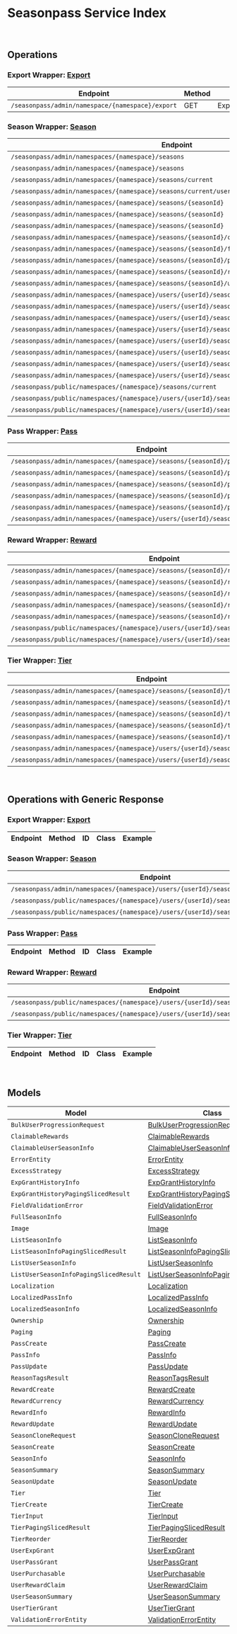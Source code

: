 [//]: # (This code is generated by tool. DO NOT EDIT.)

# Seasonpass Service Index

&nbsp;

## Operations

### Export Wrapper:  [Export](../../apis/AccelByte.Sdk.Api.Seasonpass/Wrapper/Export.cs)
| Endpoint | Method | ID | Class | Example |
|---|---|---|---|---|
| `/seasonpass/admin/namespace/{namespace}/export` | GET | ExportSeason | [ExportSeason](../../apis/AccelByte.Sdk.Api.Seasonpass/Operation/Export/ExportSeason.cs) | [ExportSeason](../../samples/AccelByte.Sdk.Sample.Cli/ApiCommand/Seasonpass/Export/ExportSeason.cs) |

### Season Wrapper:  [Season](../../apis/AccelByte.Sdk.Api.Seasonpass/Wrapper/Season.cs)
| Endpoint | Method | ID | Class | Example |
|---|---|---|---|---|
| `/seasonpass/admin/namespaces/{namespace}/seasons` | GET | QuerySeasons | [QuerySeasons](../../apis/AccelByte.Sdk.Api.Seasonpass/Operation/Season/QuerySeasons.cs) | [QuerySeasons](../../samples/AccelByte.Sdk.Sample.Cli/ApiCommand/Seasonpass/Season/QuerySeasons.cs) |
| `/seasonpass/admin/namespaces/{namespace}/seasons` | POST | CreateSeason | [CreateSeason](../../apis/AccelByte.Sdk.Api.Seasonpass/Operation/Season/CreateSeason.cs) | [CreateSeason](../../samples/AccelByte.Sdk.Sample.Cli/ApiCommand/Seasonpass/Season/CreateSeason.cs) |
| `/seasonpass/admin/namespaces/{namespace}/seasons/current` | GET | GetCurrentSeason | [GetCurrentSeason](../../apis/AccelByte.Sdk.Api.Seasonpass/Operation/Season/GetCurrentSeason.cs) | [GetCurrentSeason](../../samples/AccelByte.Sdk.Sample.Cli/ApiCommand/Seasonpass/Season/GetCurrentSeason.cs) |
| `/seasonpass/admin/namespaces/{namespace}/seasons/current/users/bulk/progression` | POST | BulkGetUserSeasonProgression | [BulkGetUserSeasonProgression](../../apis/AccelByte.Sdk.Api.Seasonpass/Operation/Season/BulkGetUserSeasonProgression.cs) | [BulkGetUserSeasonProgression](../../samples/AccelByte.Sdk.Sample.Cli/ApiCommand/Seasonpass/Season/BulkGetUserSeasonProgression.cs) |
| `/seasonpass/admin/namespaces/{namespace}/seasons/{seasonId}` | GET | GetSeason | [GetSeason](../../apis/AccelByte.Sdk.Api.Seasonpass/Operation/Season/GetSeason.cs) | [GetSeason](../../samples/AccelByte.Sdk.Sample.Cli/ApiCommand/Seasonpass/Season/GetSeason.cs) |
| `/seasonpass/admin/namespaces/{namespace}/seasons/{seasonId}` | DELETE | DeleteSeason | [DeleteSeason](../../apis/AccelByte.Sdk.Api.Seasonpass/Operation/Season/DeleteSeason.cs) | [DeleteSeason](../../samples/AccelByte.Sdk.Sample.Cli/ApiCommand/Seasonpass/Season/DeleteSeason.cs) |
| `/seasonpass/admin/namespaces/{namespace}/seasons/{seasonId}` | PATCH | UpdateSeason | [UpdateSeason](../../apis/AccelByte.Sdk.Api.Seasonpass/Operation/Season/UpdateSeason.cs) | [UpdateSeason](../../samples/AccelByte.Sdk.Sample.Cli/ApiCommand/Seasonpass/Season/UpdateSeason.cs) |
| `/seasonpass/admin/namespaces/{namespace}/seasons/{seasonId}/clone` | POST | CloneSeason | [CloneSeason](../../apis/AccelByte.Sdk.Api.Seasonpass/Operation/Season/CloneSeason.cs) | [CloneSeason](../../samples/AccelByte.Sdk.Sample.Cli/ApiCommand/Seasonpass/Season/CloneSeason.cs) |
| `/seasonpass/admin/namespaces/{namespace}/seasons/{seasonId}/full` | GET | GetFullSeason | [GetFullSeason](../../apis/AccelByte.Sdk.Api.Seasonpass/Operation/Season/GetFullSeason.cs) | [GetFullSeason](../../samples/AccelByte.Sdk.Sample.Cli/ApiCommand/Seasonpass/Season/GetFullSeason.cs) |
| `/seasonpass/admin/namespaces/{namespace}/seasons/{seasonId}/publish` | PUT | PublishSeason | [PublishSeason](../../apis/AccelByte.Sdk.Api.Seasonpass/Operation/Season/PublishSeason.cs) | [PublishSeason](../../samples/AccelByte.Sdk.Sample.Cli/ApiCommand/Seasonpass/Season/PublishSeason.cs) |
| `/seasonpass/admin/namespaces/{namespace}/seasons/{seasonId}/retire` | PUT | RetireSeason | [RetireSeason](../../apis/AccelByte.Sdk.Api.Seasonpass/Operation/Season/RetireSeason.cs) | [RetireSeason](../../samples/AccelByte.Sdk.Sample.Cli/ApiCommand/Seasonpass/Season/RetireSeason.cs) |
| `/seasonpass/admin/namespaces/{namespace}/seasons/{seasonId}/unpublish` | PUT | UnpublishSeason | [UnpublishSeason](../../apis/AccelByte.Sdk.Api.Seasonpass/Operation/Season/UnpublishSeason.cs) | [UnpublishSeason](../../samples/AccelByte.Sdk.Sample.Cli/ApiCommand/Seasonpass/Season/UnpublishSeason.cs) |
| `/seasonpass/admin/namespaces/{namespace}/users/{userId}/seasons` | GET | GetUserParticipatedSeasons | [GetUserParticipatedSeasons](../../apis/AccelByte.Sdk.Api.Seasonpass/Operation/Season/GetUserParticipatedSeasons.cs) | [GetUserParticipatedSeasons](../../samples/AccelByte.Sdk.Sample.Cli/ApiCommand/Seasonpass/Season/GetUserParticipatedSeasons.cs) |
| `/seasonpass/admin/namespaces/{namespace}/users/{userId}/seasons/current/passes/ownership/any` | GET | ExistsAnyPassByPassCodes | [ExistsAnyPassByPassCodes](../../apis/AccelByte.Sdk.Api.Seasonpass/Operation/Season/ExistsAnyPassByPassCodes.cs) | [ExistsAnyPassByPassCodes](../../samples/AccelByte.Sdk.Sample.Cli/ApiCommand/Seasonpass/Season/ExistsAnyPassByPassCodes.cs) |
| `/seasonpass/admin/namespaces/{namespace}/users/{userId}/seasons/current/progression` | GET | GetCurrentUserSeasonProgression | [GetCurrentUserSeasonProgression](../../apis/AccelByte.Sdk.Api.Seasonpass/Operation/Season/GetCurrentUserSeasonProgression.cs) | [GetCurrentUserSeasonProgression](../../samples/AccelByte.Sdk.Sample.Cli/ApiCommand/Seasonpass/Season/GetCurrentUserSeasonProgression.cs) |
| `/seasonpass/admin/namespaces/{namespace}/users/{userId}/seasons/current/purchasable` | POST | CheckSeasonPurchasable | [CheckSeasonPurchasable](../../apis/AccelByte.Sdk.Api.Seasonpass/Operation/Season/CheckSeasonPurchasable.cs) | [CheckSeasonPurchasable](../../samples/AccelByte.Sdk.Sample.Cli/ApiCommand/Seasonpass/Season/CheckSeasonPurchasable.cs) |
| `/seasonpass/admin/namespaces/{namespace}/users/{userId}/seasons/current/reset` | DELETE | ResetUserSeason | [ResetUserSeason](../../apis/AccelByte.Sdk.Api.Seasonpass/Operation/Season/ResetUserSeason.cs) | [ResetUserSeason](../../samples/AccelByte.Sdk.Sample.Cli/ApiCommand/Seasonpass/Season/ResetUserSeason.cs) |
| `/seasonpass/admin/namespaces/{namespace}/users/{userId}/seasons/exp/history` | GET | QueryUserExpGrantHistory | [QueryUserExpGrantHistory](../../apis/AccelByte.Sdk.Api.Seasonpass/Operation/Season/QueryUserExpGrantHistory.cs) | [QueryUserExpGrantHistory](../../samples/AccelByte.Sdk.Sample.Cli/ApiCommand/Seasonpass/Season/QueryUserExpGrantHistory.cs) |
| `/seasonpass/admin/namespaces/{namespace}/users/{userId}/seasons/exp/history/tags` | GET | QueryUserExpGrantHistoryTag | [QueryUserExpGrantHistoryTag](../../apis/AccelByte.Sdk.Api.Seasonpass/Operation/Season/QueryUserExpGrantHistoryTag.cs) | [QueryUserExpGrantHistoryTag](../../samples/AccelByte.Sdk.Sample.Cli/ApiCommand/Seasonpass/Season/QueryUserExpGrantHistoryTag.cs) |
| `/seasonpass/admin/namespaces/{namespace}/users/{userId}/seasons/{seasonId}/data` | GET | GetUserSeason | [GetUserSeason](../../apis/AccelByte.Sdk.Api.Seasonpass/Operation/Season/GetUserSeason.cs) | [GetUserSeason](../../samples/AccelByte.Sdk.Sample.Cli/ApiCommand/Seasonpass/Season/GetUserSeason.cs) |
| `/seasonpass/public/namespaces/{namespace}/seasons/current` | GET | PublicGetCurrentSeason | [PublicGetCurrentSeason](../../apis/AccelByte.Sdk.Api.Seasonpass/Operation/Season/PublicGetCurrentSeason.cs) | [PublicGetCurrentSeason](../../samples/AccelByte.Sdk.Sample.Cli/ApiCommand/Seasonpass/Season/PublicGetCurrentSeason.cs) |
| `/seasonpass/public/namespaces/{namespace}/users/{userId}/seasons/current/data` | GET | PublicGetCurrentUserSeason | [PublicGetCurrentUserSeason](../../apis/AccelByte.Sdk.Api.Seasonpass/Operation/Season/PublicGetCurrentUserSeason.cs) | [PublicGetCurrentUserSeason](../../samples/AccelByte.Sdk.Sample.Cli/ApiCommand/Seasonpass/Season/PublicGetCurrentUserSeason.cs) |
| `/seasonpass/public/namespaces/{namespace}/users/{userId}/seasons/{seasonId}/data` | GET | PublicGetUserSeason | [PublicGetUserSeason](../../apis/AccelByte.Sdk.Api.Seasonpass/Operation/Season/PublicGetUserSeason.cs) | [PublicGetUserSeason](../../samples/AccelByte.Sdk.Sample.Cli/ApiCommand/Seasonpass/Season/PublicGetUserSeason.cs) |

### Pass Wrapper:  [Pass](../../apis/AccelByte.Sdk.Api.Seasonpass/Wrapper/Pass.cs)
| Endpoint | Method | ID | Class | Example |
|---|---|---|---|---|
| `/seasonpass/admin/namespaces/{namespace}/seasons/{seasonId}/passes` | GET | QueryPasses | [QueryPasses](../../apis/AccelByte.Sdk.Api.Seasonpass/Operation/Pass/QueryPasses.cs) | [QueryPasses](../../samples/AccelByte.Sdk.Sample.Cli/ApiCommand/Seasonpass/Pass/QueryPasses.cs) |
| `/seasonpass/admin/namespaces/{namespace}/seasons/{seasonId}/passes` | POST | CreatePass | [CreatePass](../../apis/AccelByte.Sdk.Api.Seasonpass/Operation/Pass/CreatePass.cs) | [CreatePass](../../samples/AccelByte.Sdk.Sample.Cli/ApiCommand/Seasonpass/Pass/CreatePass.cs) |
| `/seasonpass/admin/namespaces/{namespace}/seasons/{seasonId}/passes/{code}` | GET | GetPass | [GetPass](../../apis/AccelByte.Sdk.Api.Seasonpass/Operation/Pass/GetPass.cs) | [GetPass](../../samples/AccelByte.Sdk.Sample.Cli/ApiCommand/Seasonpass/Pass/GetPass.cs) |
| `/seasonpass/admin/namespaces/{namespace}/seasons/{seasonId}/passes/{code}` | DELETE | DeletePass | [DeletePass](../../apis/AccelByte.Sdk.Api.Seasonpass/Operation/Pass/DeletePass.cs) | [DeletePass](../../samples/AccelByte.Sdk.Sample.Cli/ApiCommand/Seasonpass/Pass/DeletePass.cs) |
| `/seasonpass/admin/namespaces/{namespace}/seasons/{seasonId}/passes/{code}` | PATCH | UpdatePass | [UpdatePass](../../apis/AccelByte.Sdk.Api.Seasonpass/Operation/Pass/UpdatePass.cs) | [UpdatePass](../../samples/AccelByte.Sdk.Sample.Cli/ApiCommand/Seasonpass/Pass/UpdatePass.cs) |
| `/seasonpass/admin/namespaces/{namespace}/users/{userId}/seasons/current/passes` | POST | GrantUserPass | [GrantUserPass](../../apis/AccelByte.Sdk.Api.Seasonpass/Operation/Pass/GrantUserPass.cs) | [GrantUserPass](../../samples/AccelByte.Sdk.Sample.Cli/ApiCommand/Seasonpass/Pass/GrantUserPass.cs) |

### Reward Wrapper:  [Reward](../../apis/AccelByte.Sdk.Api.Seasonpass/Wrapper/Reward.cs)
| Endpoint | Method | ID | Class | Example |
|---|---|---|---|---|
| `/seasonpass/admin/namespaces/{namespace}/seasons/{seasonId}/rewards` | GET | QueryRewards | [QueryRewards](../../apis/AccelByte.Sdk.Api.Seasonpass/Operation/Reward/QueryRewards.cs) | [QueryRewards](../../samples/AccelByte.Sdk.Sample.Cli/ApiCommand/Seasonpass/Reward/QueryRewards.cs) |
| `/seasonpass/admin/namespaces/{namespace}/seasons/{seasonId}/rewards` | POST | CreateReward | [CreateReward](../../apis/AccelByte.Sdk.Api.Seasonpass/Operation/Reward/CreateReward.cs) | [CreateReward](../../samples/AccelByte.Sdk.Sample.Cli/ApiCommand/Seasonpass/Reward/CreateReward.cs) |
| `/seasonpass/admin/namespaces/{namespace}/seasons/{seasonId}/rewards/{code}` | GET | GetReward | [GetReward](../../apis/AccelByte.Sdk.Api.Seasonpass/Operation/Reward/GetReward.cs) | [GetReward](../../samples/AccelByte.Sdk.Sample.Cli/ApiCommand/Seasonpass/Reward/GetReward.cs) |
| `/seasonpass/admin/namespaces/{namespace}/seasons/{seasonId}/rewards/{code}` | DELETE | DeleteReward | [DeleteReward](../../apis/AccelByte.Sdk.Api.Seasonpass/Operation/Reward/DeleteReward.cs) | [DeleteReward](../../samples/AccelByte.Sdk.Sample.Cli/ApiCommand/Seasonpass/Reward/DeleteReward.cs) |
| `/seasonpass/admin/namespaces/{namespace}/seasons/{seasonId}/rewards/{code}` | PATCH | UpdateReward | [UpdateReward](../../apis/AccelByte.Sdk.Api.Seasonpass/Operation/Reward/UpdateReward.cs) | [UpdateReward](../../samples/AccelByte.Sdk.Sample.Cli/ApiCommand/Seasonpass/Reward/UpdateReward.cs) |
| `/seasonpass/public/namespaces/{namespace}/users/{userId}/seasons/current/rewards` | POST | PublicClaimUserReward | [PublicClaimUserReward](../../apis/AccelByte.Sdk.Api.Seasonpass/Operation/Reward/PublicClaimUserReward.cs) | [PublicClaimUserReward](../../samples/AccelByte.Sdk.Sample.Cli/ApiCommand/Seasonpass/Reward/PublicClaimUserReward.cs) |
| `/seasonpass/public/namespaces/{namespace}/users/{userId}/seasons/current/rewards/bulk` | POST | PublicBulkClaimUserRewards | [PublicBulkClaimUserRewards](../../apis/AccelByte.Sdk.Api.Seasonpass/Operation/Reward/PublicBulkClaimUserRewards.cs) | [PublicBulkClaimUserRewards](../../samples/AccelByte.Sdk.Sample.Cli/ApiCommand/Seasonpass/Reward/PublicBulkClaimUserRewards.cs) |

### Tier Wrapper:  [Tier](../../apis/AccelByte.Sdk.Api.Seasonpass/Wrapper/Tier.cs)
| Endpoint | Method | ID | Class | Example |
|---|---|---|---|---|
| `/seasonpass/admin/namespaces/{namespace}/seasons/{seasonId}/tiers` | GET | QueryTiers | [QueryTiers](../../apis/AccelByte.Sdk.Api.Seasonpass/Operation/Tier/QueryTiers.cs) | [QueryTiers](../../samples/AccelByte.Sdk.Sample.Cli/ApiCommand/Seasonpass/Tier/QueryTiers.cs) |
| `/seasonpass/admin/namespaces/{namespace}/seasons/{seasonId}/tiers` | POST | CreateTier | [CreateTier](../../apis/AccelByte.Sdk.Api.Seasonpass/Operation/Tier/CreateTier.cs) | [CreateTier](../../samples/AccelByte.Sdk.Sample.Cli/ApiCommand/Seasonpass/Tier/CreateTier.cs) |
| `/seasonpass/admin/namespaces/{namespace}/seasons/{seasonId}/tiers/{id}` | PUT | UpdateTier | [UpdateTier](../../apis/AccelByte.Sdk.Api.Seasonpass/Operation/Tier/UpdateTier.cs) | [UpdateTier](../../samples/AccelByte.Sdk.Sample.Cli/ApiCommand/Seasonpass/Tier/UpdateTier.cs) |
| `/seasonpass/admin/namespaces/{namespace}/seasons/{seasonId}/tiers/{id}` | DELETE | DeleteTier | [DeleteTier](../../apis/AccelByte.Sdk.Api.Seasonpass/Operation/Tier/DeleteTier.cs) | [DeleteTier](../../samples/AccelByte.Sdk.Sample.Cli/ApiCommand/Seasonpass/Tier/DeleteTier.cs) |
| `/seasonpass/admin/namespaces/{namespace}/seasons/{seasonId}/tiers/{id}/reorder` | PUT | ReorderTier | [ReorderTier](../../apis/AccelByte.Sdk.Api.Seasonpass/Operation/Tier/ReorderTier.cs) | [ReorderTier](../../samples/AccelByte.Sdk.Sample.Cli/ApiCommand/Seasonpass/Tier/ReorderTier.cs) |
| `/seasonpass/admin/namespaces/{namespace}/users/{userId}/seasons/current/exp` | POST | GrantUserExp | [GrantUserExp](../../apis/AccelByte.Sdk.Api.Seasonpass/Operation/Tier/GrantUserExp.cs) | [GrantUserExp](../../samples/AccelByte.Sdk.Sample.Cli/ApiCommand/Seasonpass/Tier/GrantUserExp.cs) |
| `/seasonpass/admin/namespaces/{namespace}/users/{userId}/seasons/current/tiers` | POST | GrantUserTier | [GrantUserTier](../../apis/AccelByte.Sdk.Api.Seasonpass/Operation/Tier/GrantUserTier.cs) | [GrantUserTier](../../samples/AccelByte.Sdk.Sample.Cli/ApiCommand/Seasonpass/Tier/GrantUserTier.cs) |


&nbsp;

## Operations with Generic Response

### Export Wrapper:  [Export](../../apis/AccelByte.Sdk.Api.Seasonpass/Wrapper/Export.cs)
| Endpoint | Method | ID | Class | Example |
|---|---|---|---|---|

### Season Wrapper:  [Season](../../apis/AccelByte.Sdk.Api.Seasonpass/Wrapper/Season.cs)
| Endpoint | Method | ID | Class | Example |
|---|---|---|---|---|
| `/seasonpass/admin/namespaces/{namespace}/users/{userId}/seasons/{seasonId}/data` | GET | GetUserSeason | [GetUserSeason](../../apis/AccelByte.Sdk.Api.Seasonpass/Operation/Season/GetUserSeason.cs) | [GetUserSeason](../../samples/AccelByte.Sdk.Sample.Cli/ApiCommand/Seasonpass/Season/GetUserSeason.cs) |
| `/seasonpass/public/namespaces/{namespace}/users/{userId}/seasons/current/data` | GET | PublicGetCurrentUserSeason | [PublicGetCurrentUserSeason](../../apis/AccelByte.Sdk.Api.Seasonpass/Operation/Season/PublicGetCurrentUserSeason.cs) | [PublicGetCurrentUserSeason](../../samples/AccelByte.Sdk.Sample.Cli/ApiCommand/Seasonpass/Season/PublicGetCurrentUserSeason.cs) |
| `/seasonpass/public/namespaces/{namespace}/users/{userId}/seasons/{seasonId}/data` | GET | PublicGetUserSeason | [PublicGetUserSeason](../../apis/AccelByte.Sdk.Api.Seasonpass/Operation/Season/PublicGetUserSeason.cs) | [PublicGetUserSeason](../../samples/AccelByte.Sdk.Sample.Cli/ApiCommand/Seasonpass/Season/PublicGetUserSeason.cs) |

### Pass Wrapper:  [Pass](../../apis/AccelByte.Sdk.Api.Seasonpass/Wrapper/Pass.cs)
| Endpoint | Method | ID | Class | Example |
|---|---|---|---|---|

### Reward Wrapper:  [Reward](../../apis/AccelByte.Sdk.Api.Seasonpass/Wrapper/Reward.cs)
| Endpoint | Method | ID | Class | Example |
|---|---|---|---|---|
| `/seasonpass/public/namespaces/{namespace}/users/{userId}/seasons/current/rewards` | POST | PublicClaimUserReward | [PublicClaimUserReward](../../apis/AccelByte.Sdk.Api.Seasonpass/Operation/Reward/PublicClaimUserReward.cs) | [PublicClaimUserReward](../../samples/AccelByte.Sdk.Sample.Cli/ApiCommand/Seasonpass/Reward/PublicClaimUserReward.cs) |
| `/seasonpass/public/namespaces/{namespace}/users/{userId}/seasons/current/rewards/bulk` | POST | PublicBulkClaimUserRewards | [PublicBulkClaimUserRewards](../../apis/AccelByte.Sdk.Api.Seasonpass/Operation/Reward/PublicBulkClaimUserRewards.cs) | [PublicBulkClaimUserRewards](../../samples/AccelByte.Sdk.Sample.Cli/ApiCommand/Seasonpass/Reward/PublicBulkClaimUserRewards.cs) |

### Tier Wrapper:  [Tier](../../apis/AccelByte.Sdk.Api.Seasonpass/Wrapper/Tier.cs)
| Endpoint | Method | ID | Class | Example |
|---|---|---|---|---|


&nbsp;

## Models

| Model | Class |
|---|---|
| `BulkUserProgressionRequest` | [BulkUserProgressionRequest](../../apis/AccelByte.Sdk.Api.Seasonpass/Model/BulkUserProgressionRequest.cs) |
| `ClaimableRewards` | [ClaimableRewards](../../apis/AccelByte.Sdk.Api.Seasonpass/Model/ClaimableRewards.cs) |
| `ClaimableUserSeasonInfo` | [ClaimableUserSeasonInfo](../../apis/AccelByte.Sdk.Api.Seasonpass/Model/ClaimableUserSeasonInfo.cs) |
| `ErrorEntity` | [ErrorEntity](../../apis/AccelByte.Sdk.Api.Seasonpass/Model/ErrorEntity.cs) |
| `ExcessStrategy` | [ExcessStrategy](../../apis/AccelByte.Sdk.Api.Seasonpass/Model/ExcessStrategy.cs) |
| `ExpGrantHistoryInfo` | [ExpGrantHistoryInfo](../../apis/AccelByte.Sdk.Api.Seasonpass/Model/ExpGrantHistoryInfo.cs) |
| `ExpGrantHistoryPagingSlicedResult` | [ExpGrantHistoryPagingSlicedResult](../../apis/AccelByte.Sdk.Api.Seasonpass/Model/ExpGrantHistoryPagingSlicedResult.cs) |
| `FieldValidationError` | [FieldValidationError](../../apis/AccelByte.Sdk.Api.Seasonpass/Model/FieldValidationError.cs) |
| `FullSeasonInfo` | [FullSeasonInfo](../../apis/AccelByte.Sdk.Api.Seasonpass/Model/FullSeasonInfo.cs) |
| `Image` | [Image](../../apis/AccelByte.Sdk.Api.Seasonpass/Model/Image.cs) |
| `ListSeasonInfo` | [ListSeasonInfo](../../apis/AccelByte.Sdk.Api.Seasonpass/Model/ListSeasonInfo.cs) |
| `ListSeasonInfoPagingSlicedResult` | [ListSeasonInfoPagingSlicedResult](../../apis/AccelByte.Sdk.Api.Seasonpass/Model/ListSeasonInfoPagingSlicedResult.cs) |
| `ListUserSeasonInfo` | [ListUserSeasonInfo](../../apis/AccelByte.Sdk.Api.Seasonpass/Model/ListUserSeasonInfo.cs) |
| `ListUserSeasonInfoPagingSlicedResult` | [ListUserSeasonInfoPagingSlicedResult](../../apis/AccelByte.Sdk.Api.Seasonpass/Model/ListUserSeasonInfoPagingSlicedResult.cs) |
| `Localization` | [Localization](../../apis/AccelByte.Sdk.Api.Seasonpass/Model/Localization.cs) |
| `LocalizedPassInfo` | [LocalizedPassInfo](../../apis/AccelByte.Sdk.Api.Seasonpass/Model/LocalizedPassInfo.cs) |
| `LocalizedSeasonInfo` | [LocalizedSeasonInfo](../../apis/AccelByte.Sdk.Api.Seasonpass/Model/LocalizedSeasonInfo.cs) |
| `Ownership` | [Ownership](../../apis/AccelByte.Sdk.Api.Seasonpass/Model/Ownership.cs) |
| `Paging` | [Paging](../../apis/AccelByte.Sdk.Api.Seasonpass/Model/Paging.cs) |
| `PassCreate` | [PassCreate](../../apis/AccelByte.Sdk.Api.Seasonpass/Model/PassCreate.cs) |
| `PassInfo` | [PassInfo](../../apis/AccelByte.Sdk.Api.Seasonpass/Model/PassInfo.cs) |
| `PassUpdate` | [PassUpdate](../../apis/AccelByte.Sdk.Api.Seasonpass/Model/PassUpdate.cs) |
| `ReasonTagsResult` | [ReasonTagsResult](../../apis/AccelByte.Sdk.Api.Seasonpass/Model/ReasonTagsResult.cs) |
| `RewardCreate` | [RewardCreate](../../apis/AccelByte.Sdk.Api.Seasonpass/Model/RewardCreate.cs) |
| `RewardCurrency` | [RewardCurrency](../../apis/AccelByte.Sdk.Api.Seasonpass/Model/RewardCurrency.cs) |
| `RewardInfo` | [RewardInfo](../../apis/AccelByte.Sdk.Api.Seasonpass/Model/RewardInfo.cs) |
| `RewardUpdate` | [RewardUpdate](../../apis/AccelByte.Sdk.Api.Seasonpass/Model/RewardUpdate.cs) |
| `SeasonCloneRequest` | [SeasonCloneRequest](../../apis/AccelByte.Sdk.Api.Seasonpass/Model/SeasonCloneRequest.cs) |
| `SeasonCreate` | [SeasonCreate](../../apis/AccelByte.Sdk.Api.Seasonpass/Model/SeasonCreate.cs) |
| `SeasonInfo` | [SeasonInfo](../../apis/AccelByte.Sdk.Api.Seasonpass/Model/SeasonInfo.cs) |
| `SeasonSummary` | [SeasonSummary](../../apis/AccelByte.Sdk.Api.Seasonpass/Model/SeasonSummary.cs) |
| `SeasonUpdate` | [SeasonUpdate](../../apis/AccelByte.Sdk.Api.Seasonpass/Model/SeasonUpdate.cs) |
| `Tier` | [Tier](../../apis/AccelByte.Sdk.Api.Seasonpass/Model/Tier.cs) |
| `TierCreate` | [TierCreate](../../apis/AccelByte.Sdk.Api.Seasonpass/Model/TierCreate.cs) |
| `TierInput` | [TierInput](../../apis/AccelByte.Sdk.Api.Seasonpass/Model/TierInput.cs) |
| `TierPagingSlicedResult` | [TierPagingSlicedResult](../../apis/AccelByte.Sdk.Api.Seasonpass/Model/TierPagingSlicedResult.cs) |
| `TierReorder` | [TierReorder](../../apis/AccelByte.Sdk.Api.Seasonpass/Model/TierReorder.cs) |
| `UserExpGrant` | [UserExpGrant](../../apis/AccelByte.Sdk.Api.Seasonpass/Model/UserExpGrant.cs) |
| `UserPassGrant` | [UserPassGrant](../../apis/AccelByte.Sdk.Api.Seasonpass/Model/UserPassGrant.cs) |
| `UserPurchasable` | [UserPurchasable](../../apis/AccelByte.Sdk.Api.Seasonpass/Model/UserPurchasable.cs) |
| `UserRewardClaim` | [UserRewardClaim](../../apis/AccelByte.Sdk.Api.Seasonpass/Model/UserRewardClaim.cs) |
| `UserSeasonSummary` | [UserSeasonSummary](../../apis/AccelByte.Sdk.Api.Seasonpass/Model/UserSeasonSummary.cs) |
| `UserTierGrant` | [UserTierGrant](../../apis/AccelByte.Sdk.Api.Seasonpass/Model/UserTierGrant.cs) |
| `ValidationErrorEntity` | [ValidationErrorEntity](../../apis/AccelByte.Sdk.Api.Seasonpass/Model/ValidationErrorEntity.cs) |
